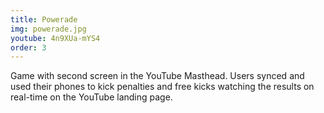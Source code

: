 ```yaml
---
title: Powerade
img: powerade.jpg
youtube: 4n9XUa-mYS4
order: 3
---
```

Game with second screen in the YouTube Masthead. Users synced and used their phones to kick penalties and free kicks watching the results on real-time on the YouTube landing page.